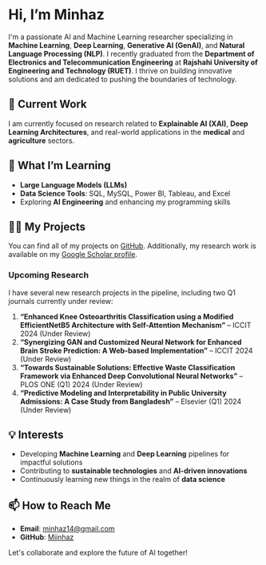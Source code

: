 

# Hi, I’m Minhaz

I'm a passionate AI and Machine Learning researcher specializing in **Machine Learning**, **Deep Learning**, **Generative AI (GenAI)**, and **Natural Language Processing (NLP)**. I recently graduated from the **Department of Electronics and Telecommunication Engineering** at **Rajshahi University of Engineering and Technology (RUET)**. I thrive on building innovative solutions and am dedicated to pushing the boundaries of technology.

## 🔭 Current Work
I am currently focused on research related to **Explainable AI (XAI)**, **Deep Learning Architectures**, and real-world applications in the **medical** and **agriculture** sectors.

## 🌱 What I’m Learning
- **Large Language Models (LLMs)**
- **Data Science Tools**: SQL, MySQL, Power BI, Tableau, and Excel
- Exploring **AI Engineering** and enhancing my programming skills

## 👨‍💻 My Projects
You can find all of my projects on [GitHub](https://github.com/Miinhaz). Additionally, my research work is available on my [Google Scholar profile](https://scholar.google.com/citations?user=vZO6M-4AAAAJ&hl=en).

### Upcoming Research
I have several new research projects in the pipeline, including two Q1 journals currently under review:

1. **“Enhanced Knee Osteoarthritis Classification using a Modified EfficientNetB5 Architecture with Self-Attention Mechanism”** – ICCIT 2024 (Under Review)
2. **“Synergizing GAN and Customized Neural Network for Enhanced Brain Stroke Prediction: A Web-based Implementation”** – ICCIT 2024 (Under Review)
3. **“Towards Sustainable Solutions: Effective Waste Classification Framework via Enhanced Deep Convolutional Neural Networks”** – PLOS ONE (Q1) 2024 (Under Review)
4. **“Predictive Modeling and Interpretability in Public University Admissions: A Case Study from Bangladesh”** – Elsevier (Q1) 2024 (Under Review)

## 💡 Interests
- Developing **Machine Learning** and **Deep Learning** pipelines for impactful solutions
- Contributing to **sustainable technologies** and **AI-driven innovations**
- Continuously learning new things in the realm of **data science**

## 📫 How to Reach Me
- **Email**: [minhaz14@gmail.com](mailto:minhaz14@gmail.com)
- **GitHub**: [Miinhaz](https://github.com/Miinhaz)

Let's collaborate and explore the future of AI together!
